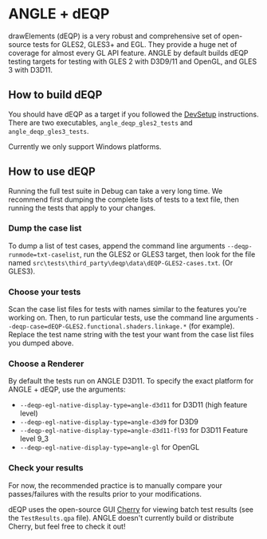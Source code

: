 # ANGLE + dEQP
drawElements (dEQP) is a very robust and comprehensive set of open-source tests for GLES2, GLES3+ and EGL. They provide a huge net of coverage for almost every GL API feature. ANGLE by default builds dEQP testing targets for testing with GLES 2 with D3D9/11 and OpenGL, and GLES 3 with D3D11.

## How to build dEQP

You should have dEQP as a target if you followed the [DevSetup](DevSetup.md) instructions. There are two executables, `angle_deqp_gles2_tests` and `angle_deqp_gles3_tests`.

Currently we only support Windows platforms.

## How to use dEQP

Running the full test suite in Debug can take a very long time. We recommend first dumping the complete lists of tests to a text file, then running the tests that apply to your changes.

### Dump the case list

To dump a list of test cases, append the command line arguments `--deqp-runmode=txt-caselist`, run the GLES2 or GLES3 target, then look for the file named `src\tests\third_party\deqp\data\dEQP-GLES2-cases.txt`. (Or GLES3).

### Choose your tests

Scan the case list files for tests with names similar to the features you're working on. Then, to run particular tests, use the command line arguments `--deqp-case=dEQP-GLES2.functional.shaders.linkage.*` (for example). Replace the test name string with the test your want from the case list files you dumped above.

### Choose a Renderer

By default the tests run on ANGLE D3D11. To specify the exact platform for ANGLE + dEQP, use the arguments:

  * `--deqp-egl-native-display-type=angle-d3d11` for D3D11 (high feature level)
  * `--deqp-egl-native-display-type=angle-d3d9` for D3D9
  * `--deqp-egl-native-display-type=angle-d3d11-fl93` for D3D11 Feature level 9_3
  * `--deqp-egl-native-display-type=angle-gl` for OpenGL

### Check your results

For now, the recommended practice is to manually compare your passes/failures with the results prior to your modifications.

dEQP uses the open-source GUI [Cherry](https://android.googlesource.com/platform/external/cherry) for viewing batch test results (see the `TestResults.qpa` file). ANGLE doesn't currently build or distribute Cherry, but feel free to check it out!